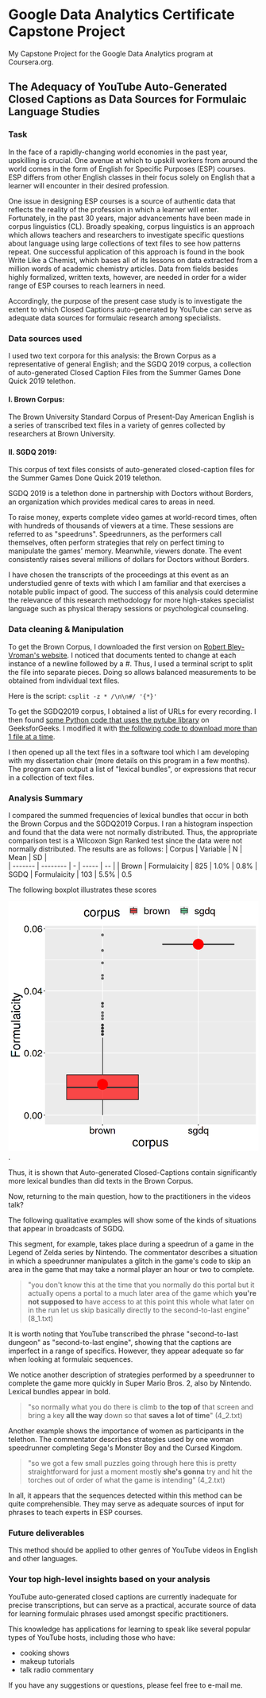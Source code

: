 # Google Data Analytics Certificate Capstone Project

My Capstone Project for the Google Data Analytics program at Coursera.org.

## The Adequacy of YouTube Auto-Generated Closed Captions as Data Sources for Formulaic Language Studies

### Task

In the face of a rapidly-changing world economies in the past year, upskilling is crucial. One avenue at which to upskill workers from around the world comes in the form of English for Specific Purposes (ESP) courses. ESP differs from other English classes in their focus solely on English that a learner will encounter in their desired profession.

One issue in designing ESP courses is a source of authentic data that reflects the reality of the profession in which a learner will enter. Fortunately, in the past 30 years, major advancements have been made in corpus linguistics (CL). Broadly speaking, corpus linguistics is an approach which allows teachers and researchers to investigate specific questions about language using large collections of text files to see how patterns repeat. One successful application of this approach is found in the book Write Like a Chemist, which bases all of its lessons on data extracted from a million words of academic chemistry articles. Data from fields besides highly formalized, written texts, however, are needed in order for a wider range of ESP courses to reach learners in need.

Accordingly, the purpose of the present case study is to investigate the extent to which Closed Captions auto-generated by  YouTube can serve as adequate data sources for formulaic research among specialists.

### Data sources used

I used two text corpora for this analysis: the Brown Corpus as a representative of general English; and the SGDQ 2019 corpus, a collection of auto-generated Closed Caption Files from the Summer Games Done Quick 2019 telethon.

#### I. Brown Corpus:

The Brown University Standard Corpus of Present-Day American English is a series of transcribed text files in a variety of genres collected by researchers at Brown University. 

#### II. SGDQ 2019:

This corpus of text files consists of auto-generated closed-caption files for the Summer Games Done Quick 2019 telethon.

SGDQ 2019 is a telethon done in partnership with Doctors without Borders, an organization which provides medical cares to areas in need.

To raise money, experts complete video games at world-record times, often with hundreds of thousands of viewers at a time. These sessions are referred to as "speedruns".  Speedrunners, as the performers call themselves, often perform strategies that rely on perfect timing to manipulate the games' memory. Meanwhile, viewers donate. The event consistently raises several millions of dollars for Doctors without Borders.

I have chosen the transcripts of the proceedings at this event as an understudied  genre of texts with which I am familiar and that exercises a notable public impact of good. The success of this analysis could determine the relevance of this research methodology for more high-stakes specialist language such as physical therapy sessions or psychological counseling.


### Data cleaning & Manipulation

To get the Brown Corpus, I downloaded the first version on [Robert Bley-Vroman's website](http://www.sls.hawaii.edu/bley-vroman/brown_corpus.html). I noticed that documents tented to change at each instance of a newline followed by a #. Thus, I used a terminal script to split the file into separate pieces. Doing so allows balanced measurements to be obtained from individual text files.

Here is the script:
`csplit -z * /\n\n#/ '{*}'`

To get the SGDQ2019 corpus, I obtained a list of URLs for every recording. I then found [some Python code that uses the pytube library](https://www.geeksforgeeks.org/python-downloading-captions-from-youtube/) on GeeksforGeeks. I modified it with [the following code to download more than 1 file at a time](https://github.com/lexicalmichaellake/lake_google_data_analytics_capstone_project/blob/main/caption_downloader_converter.py).

I then opened up all the text files in a software tool which I am developing with my dissertation chair (more details on this program in a few months). The program can output a list of "lexical bundles", or  expressions that recur in a collection of text files.  

### Analysis Summary 

I compared the summed frequencies of lexical bundles that occur in both the Brown Corpus and the SGDQ2019 Corpus. I ran a histogram inspection and found that the data were not normally distributed. Thus, the appropriate comparison test is a Wilcoxon Sign Ranked test since the data were not normally distributed.
The results are as follows: 
|  Corpus | Variable | N |  Mean | SD |   
| ------- | -------- | - | ----- | -- |
| Brown |  Formulaicity | 825 | 1.0% | 0.8%
| SGDQ |  Formulaicity | 103 | 5.5% | 0.5

The following boxplot illustrates these scores

![Boxplot of mean formualicity scores in both corpora](https://github.com/lexicalmichaellake/lake_google_data_analytics_capstone_project/blob/main/all_formualicity_boxplot.png "Boxplot of mean formualicity scores in both corpora").

Thus, it is shown that Auto-generated Closed-Captions contain significantly more lexical bundles than did texts in the Brown Corpus.

Now, returning to the main question, how to the practitioners in the videos talk?

The following qualitative examples will show some of the kinds of situations that appear in broadcasts of SGDQ.

This segment, for example, takes place during a speedrun of a game in the Legend of Zelda series by Nintendo. The commentator describes a situation in which a speedrunner manipulates a glitch in the game's code to skip an area in the game that may take a normal player an hour or two to complete. 

> "you don't know this at the time that you normally do this portal but it actually opens a portal to a much later area of the game which **you're not supposed to** have access to at this point this whole what later on in the run let us skip basically directly to the second-to-last engine" (8_1.txt)

It is worth noting that YouTube transcribed the phrase "second-to-last dungeon" as "second-to-last engine", showing that the captions are imperfect in a range of specifics. However, they appear adequate so far when looking at formulaic sequences. 

We notice another description of strategies performed by a speedrunner to complete the game more quickly in Super Mario Bros. 2, also by Nintendo. Lexical bundles appear in bold. 

> "so normally what you do there is climb to **the top of** that screen and bring a key **all the way** down so that **saves a lot of time**" (4_2.txt)

Another example shows the importance of women as participants in the telethon. The commentator describes strategies used by one woman speedrunner completing Sega's Monster Boy and the Cursed Kingdom.

> "so we got a few small puzzles going through here this is pretty straightforward for just a moment mostly **she's gonna** try and hit the torches out of order of what the game is intending" (4_2.txt)

In all, it appears that the sequences detected within this method can be quite comprehensible. They may serve as adequate sources of input for phrases to teach experts in ESP courses.


### Future deliverables 

This method should be applied to other genres of YouTube videos in English and other languages. 

### Your top high-level insights based on your analysis

YouTube auto-generated closed captions are currently inadequate for precise transcriptions, but can serve as a practical, accurate source of data for learning formulaic phrases used amongst specific practitioners.

This knowledge has applications for learning to speak like several popular types of YouTube hosts, including those who have:
* cooking shows
* makeup tutorials
* talk radio commentary

If you have any suggestions or questions, please feel free to e-mail me.
